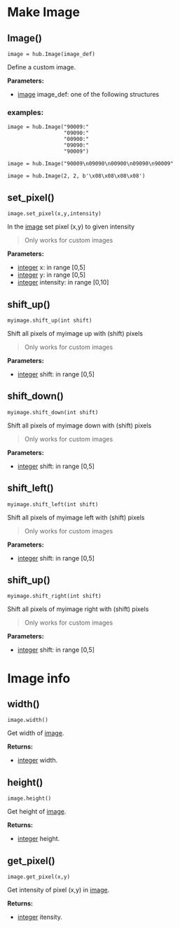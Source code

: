 # Make Image

## Image()

```
image = hub.Image(image_def)
```

Define a custom image. 

__Parameters:__

*  [image](data_types.md#image) image_def: one of the following structures

### examples:

```
image = hub.Image("90009:"
                  "09090:"
                  "00900:"
                  "09090:"
                  "90009")    
```

```
image = hub.Image("90009\n09090\n00900\n09090\n90009"
```

```
image = hub.Image(2, 2, b'\x08\x08\x08\x08')
```

## set_pixel()

```
image.set_pixel(x,y,intensity) 
``` 

In the [image](data_types.md#image) set pixel (x,y) to given intensity

> Only works for custom images

__Parameters:__

*  [integer](data_types.md#integer) x: in range [0,5]
*  [integer](data_types.md#integer) y: in range [0,5]
*  [integer](data_types.md#integer) intensity:  in range [0,10]

## shift_up()

```
myimage.shift_up(int shift)
``` 

Shift all pixels of myimage up with (shift) pixels

> Only works for custom images

__Parameters:__

*  [integer](data_types.md#integer) shift: in range [0,5]

## shift_down()

```
myimage.shift_down(int shift)
``` 

Shift all pixels of myimage down with (shift) pixels

> Only works for custom images

__Parameters:__

*  [integer](data_types.md#integer) shift: in range [0,5]

## shift_left()

```
myimage.shift_left(int shift)
``` 

Shift all pixels of myimage left with (shift) pixels

> Only works for custom images

__Parameters:__

*  [integer](data_types.md#integer) shift: in range [0,5]

## shift_up()

```
myimage.shift_right(int shift)
``` 

Shift all pixels of myimage right with (shift) pixels

> Only works for custom images

__Parameters:__

*  [integer](data_types.md#integer) shift: in range [0,5]

# Image info

## width()

```
image.width()
```

Get width of [image](data_types.md#image).

__Returns:__

*  [integer](data_types.md#integer) width.

## height()

```
image.height()
```

Get height of [image](data_types.md#image).

__Returns:__

*  [integer](data_types.md#integer) height.

## get_pixel()

```
image.get_pixel(x,y)
```

Get intensity of pixel (x,y) in [image](data_types.md#image).

__Returns:__

*  [integer](data_types.md#integer) itensity.